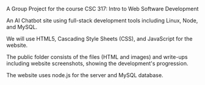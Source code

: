 A Group Project for the course CSC 317: Intro to Web Software Development

An AI Chatbot site using full-stack development tools including Linux, Node, and MySQL. 

We will use HTML5, Cascading Style Sheets (CSS), and JavaScript for the website.

The public folder consists of the files (HTML and images) and write-ups including website screenshots, showing the development's progression.

The website uses node.js for the server and MySQL database.

